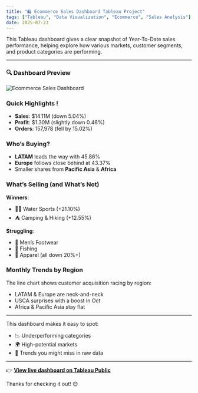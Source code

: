 ```yaml
---
title: "🛍️ Ecommerce Sales Dashboard Tableau Project"
tags: ["Tableau", "Data Visualization", "Ecommerce", "Sales Analysis"]
date: 2025-07-23
---
```


This Tableau dashboard gives a clear snapshot of Year-To-Date sales performance, helping explore how various markets, customer segments, and product categories are performing.

---
### 🔍 Dashboard Preview
![Ecommerce Sales Dashboard](/images/ecommerce-sale-dashboard.png)

### Quick Highlights !

- **Sales**: $14.11M (down 5.04%)  
- **Profit**: $1.30M (slightly down 0.46%)  
- **Orders**: 157,978 (fell by 15.02%)  

### Who’s Buying?

- **LATAM** leads the way with 45.86%  
- **Europe** follows close behind at 43.37%  
- Smaller shares from **Pacific Asia** & **Africa**  


### What’s Selling (and What’s Not)

**Winners**:  
- 🏄‍♂️ Water Sports (+21.10%)  
- ⛺ Camping & Hiking (+12.55%)  

**Struggling**:  
- 👟 Men’s Footwear  
- 🎣 Fishing  
- 🧥 Apparel (all down 20%+)


### Monthly Trends by Region

The line chart shows customer acquisition racing by region:

- LATAM & Europe are neck-and-neck  
- USCA surprises with a boost in Oct  
- Africa & Pacific Asia stay flat  

---


This dashboard makes it easy to spot:
- 📉 Underperforming categories  
- 🌍 High-potential markets  
- 🔎 Trends you might miss in raw data  

---

👉 [**View live dashboard on Tableau Public**](https://public.tableau.com/app/profile/may.phyu/viz/ECommerceSalesDashboardbyMay/Dashboard1)


Thanks for checking it out! 😊  

